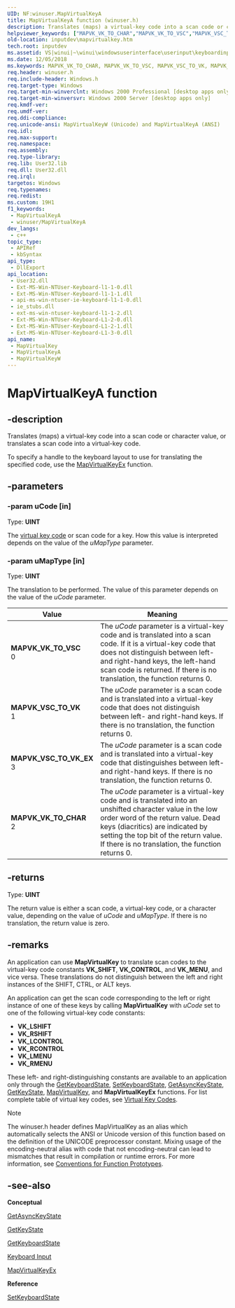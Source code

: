 ```yaml
---
UID: NF:winuser.MapVirtualKeyA
title: MapVirtualKeyA function (winuser.h)
description: Translates (maps) a virtual-key code into a scan code or character value, or translates a scan code into a virtual-key code.
helpviewer_keywords: ["MAPVK_VK_TO_CHAR","MAPVK_VK_TO_VSC","MAPVK_VSC_TO_VK","MAPVK_VSC_TO_VK_EX","MapVirtualKey","MapVirtualKey function [Keyboard and Mouse Input]","MapVirtualKeyA","MapVirtualKeyW","_win32_MapVirtualKey","_win32_mapvirtualkey_cpp","inputdev.mapvirtualkey","winui._win32_mapvirtualkey","winuser/MapVirtualKey","winuser/MapVirtualKeyA","winuser/MapVirtualKeyW"]
old-location: inputdev\mapvirtualkey.htm
tech.root: inputdev
ms.assetid: VS|winui|~\winui\windowsuserinterface\userinput\keyboardinput\keyboardinputreference\keyboardinputfunctions\mapvirtualkey.htm
ms.date: 12/05/2018
ms.keywords: MAPVK_VK_TO_CHAR, MAPVK_VK_TO_VSC, MAPVK_VSC_TO_VK, MAPVK_VSC_TO_VK_EX, MapVirtualKey, MapVirtualKey function [Keyboard and Mouse Input], MapVirtualKeyA, MapVirtualKeyW, _win32_MapVirtualKey, _win32_mapvirtualkey_cpp, inputdev.mapvirtualkey, winui._win32_mapvirtualkey, winuser/MapVirtualKey, winuser/MapVirtualKeyA, winuser/MapVirtualKeyW
req.header: winuser.h
req.include-header: Windows.h
req.target-type: Windows
req.target-min-winverclnt: Windows 2000 Professional [desktop apps only]
req.target-min-winversvr: Windows 2000 Server [desktop apps only]
req.kmdf-ver: 
req.umdf-ver: 
req.ddi-compliance: 
req.unicode-ansi: MapVirtualKeyW (Unicode) and MapVirtualKeyA (ANSI)
req.idl: 
req.max-support: 
req.namespace: 
req.assembly: 
req.type-library: 
req.lib: User32.lib
req.dll: User32.dll
req.irql: 
targetos: Windows
req.typenames: 
req.redist: 
ms.custom: 19H1
f1_keywords:
 - MapVirtualKeyA
 - winuser/MapVirtualKeyA
dev_langs:
 - c++
topic_type:
 - APIRef
 - kbSyntax
api_type:
 - DllExport
api_location:
 - User32.dll
 - Ext-MS-Win-NTUser-Keyboard-l1-1-0.dll
 - Ext-MS-Win-NTUser-Keyboard-l1-1-1.dll
 - api-ms-win-ntuser-ie-keyboard-l1-1-0.dll
 - ie_stubs.dll
 - ext-ms-win-ntuser-keyboard-l1-1-2.dll
 - Ext-MS-Win-NTUser-Keyboard-L1-2-0.dll
 - Ext-MS-Win-NTUser-Keyboard-L1-2-1.dll
 - Ext-MS-Win-NTUser-Keyboard-L1-3-0.dll
api_name:
 - MapVirtualKey
 - MapVirtualKeyA
 - MapVirtualKeyW
---
```


# MapVirtualKeyA function

## -description

Translates (maps) a virtual-key code into a scan code or character value, or translates a scan code into a virtual-key code.

To specify a handle to the keyboard layout to use for translating the specified code, use the [MapVirtualKeyEx](nf-winuser-mapvirtualkeyexa.md) function.

## -parameters

### -param uCode [in]

Type: **UINT**

The [virtual key code](/windows/desktop/inputdev/virtual-key-codes) or scan code for a key. How this value is interpreted depends on the value of the *uMapType* parameter.

### -param uMapType [in]

Type: **UINT**

The translation to be performed. The value of this parameter depends on the value of the *uCode* parameter.

| Value | Meaning |
|-------|---------|
| **MAPVK\_VK\_TO\_VSC**<br>0 | The *uCode* parameter is a virtual-key code and is translated into a scan code. If it is a virtual-key code that does not distinguish between left- and right-hand keys, the left-hand scan code is returned. If there is no translation, the function returns 0. |
| **MAPVK\_VSC\_TO\_VK**<br>1 | The *uCode* parameter is a scan code and is translated into a virtual-key code that does not distinguish between left- and right-hand keys. If there is no translation, the function returns 0. |
| **MAPVK\_VSC\_TO\_VK\_EX**<br>3 | The *uCode* parameter is a scan code and is translated into a virtual-key code that distinguishes between left- and right-hand keys. If there is no translation, the function returns 0. |
| **MAPVK\_VK\_TO\_CHAR**<br>2 | The *uCode* parameter is a virtual-key code and is translated into an unshifted character value in the low order word of the return value. Dead keys (diacritics) are indicated by setting the top bit of the return value. If there is no translation, the function returns 0. |

## -returns

Type: **UINT**

The return value is either a scan code, a virtual-key code, or a character value, depending on the value of *uCode* and *uMapType*. If there is no translation, the return value is zero.

## -remarks

An application can use **MapVirtualKey** to translate scan codes to the virtual-key code constants **VK_SHIFT**, **VK_CONTROL**, and **VK_MENU**, and vice versa. These translations do not distinguish between the left and right instances of the SHIFT, CTRL, or ALT keys.

An application can get the scan code corresponding to the left or right instance of one of these keys by calling **MapVirtualKey** with *uCode* set to one of the following virtual-key code constants:

- **VK\_LSHIFT**
- **VK\_RSHIFT**
- **VK\_LCONTROL**
- **VK\_RCONTROL**
- **VK\_LMENU**
- **VK\_RMENU**

These left- and right-distinguishing constants are available to an application only through the [GetKeyboardState](nf-winuser-getkeyboardstate.md), [SetKeyboardState](nf-winuser-setkeyboardstate.md), [GetAsyncKeyState](nf-winuser-getasynckeystate.md), [GetKeyState](nf-winuser-getkeystate.md), [MapVirtualKey](nf-winuser-mapvirtualkeya.md), and **MapVirtualKeyEx** functions. For list complete table of virtual key codes, see [Virtual Key Codes](/windows/win32/inputdev/virtual-key-codes).

> [!NOTE]
> The winuser.h header defines MapVirtualKey as an alias which automatically selects the ANSI or Unicode version of this function based on the definition of the UNICODE preprocessor constant. Mixing usage of the encoding-neutral alias with code that not encoding-neutral can lead to mismatches that result in compilation or runtime errors. For more information, see [Conventions for Function Prototypes](/windows/win32/intl/conventions-for-function-prototypes).

## -see-also

**Conceptual**

[GetAsyncKeyState](nf-winuser-getasynckeystate.md)

[GetKeyState](nf-winuser-getkeystate.md)

[GetKeyboardState](nf-winuser-getkeyboardstate.md)

[Keyboard Input](/windows/win32/inputdev/keyboard-input)

[MapVirtualKeyEx](nf-winuser-mapvirtualkeyexa.md)

**Reference**

[SetKeyboardState](nf-winuser-setkeyboardstate.md)
